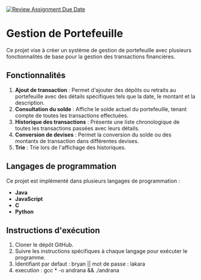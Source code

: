 [![Review Assignment Due Date](https://classroom.github.com/assets/deadline-readme-button-24ddc0f5d75046c5622901739e7c5dd533143b0c8e959d652212380cedb1ea36.svg)](https://classroom.github.com/a/hy8NMZUz)

# Gestion de Portefeuille

Ce projet vise à créer un système de gestion de portefeuille avec plusieurs fonctionnalités de base pour la gestion des transactions financières.

## Fonctionnalités

1. **Ajout de transaction** : Permet d'ajouter des dépôts ou retraits au portefeuille avec des détails spécifiques tels que la date, le montant et la description.
2. **Consultation du solde** : Affiche le solde actuel du portefeuille, tenant compte de toutes les transactions effectuées.
3. **Historique des transactions** : Présente une liste chronologique de toutes les transactions passées avec leurs détails.
4. **Conversion de devises** : Permet la conversion du solde ou des montants de transaction dans différentes devises.
5. **Trie** : Trie lors de l'affichage des historiques.
## Langages de programmation

Ce projet est implémenté dans plusieurs langages de programmation :

- **Java**
- **JavaScript**
- **C**
- **Python**

## Instructions d'exécution

1. Cloner le dépôt GitHub.
2. Suivre les instructions spécifiques à chaque langage pour exécuter le programme.
3. Identifiant par defaut : bryan || mot de passe : lakara
4. execution : gcc * -o andrana && ./andrana
